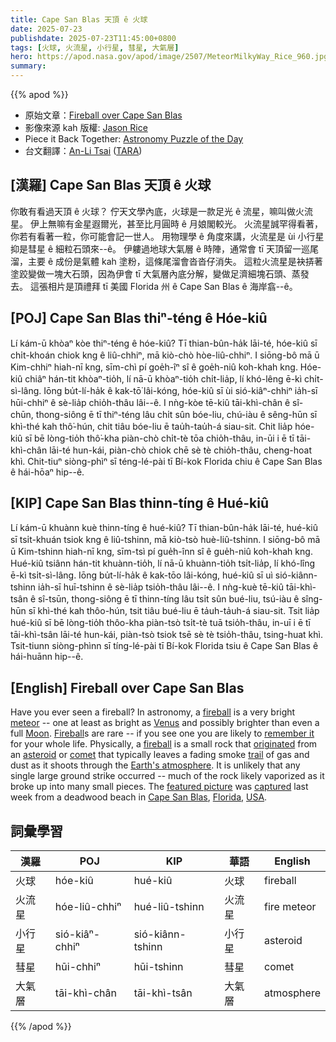 ```yaml
---
title: Cape San Blas 天頂 ê 火球
date: 2025-07-23
publishdate: 2025-07-23T11:45:00+0800
tags: [火球, 火流星, 小行星, 彗星, 大氣層]
hero: https://apod.nasa.gov/apod/image/2507/MeteorMilkyWay_Rice_960.jpg
summary: 
---
```


{{% apod %}}

- 原始文章：[Fireball over Cape San Blas](https://apod.nasa.gov/apod/ap250723.html)
- 影像來源 kah 版權: [Jason Rice][Jason_Rice]
- Piece it Back Together: [Astronomy Puzzle of the Day](https://www.scigames.org/apps/webjigsaw2/index.php)
- 台文翻譯：[An-Li Tsai][An-Li Tsai] ([TARA][TARA])


## [漢羅] Cape San Blas 天頂 ê 火球
你敢有看過天頂 ê 火球？
佇天文學內底，火球是一款足光 ê 流星，嘛叫做火流星。
伊上無嘛有金星遐爾光，甚至比月圓時 ê 月娘閣較光。
火流星誠罕得看著，你若有看著一粒，你可能會記一世人。
用物理學 ê 角度來講，火流星是 ùi 小行星抑是彗星 ê 細粒石頭來--ê。
伊軁過地球大氣層 ê 時陣，通常會 tī 天頂留一巡尾溜，主要 ê 成份是氣體 kah 塗粉，這條尾溜會沓沓仔消失。
這粒火流星是袂挵著塗跤變做一塊大石頭，因為伊會 tī 大氣層內底分解，變做足濟細塊石頭、蒸發去。
這張相片是頂禮拜 tī 美國 Florida 州 ê Cape San Blas ê 海岸翕--ê。

<!--
## [中文] 聖布拉斯角上空的火球
你看過火球嗎？
在天文學中，火球是一種非常明亮的流星——至少和金星一樣亮，甚至可能比滿月還要亮。
火球很罕見——如果你看到一個，你可能會終生難忘。
從物理角度來看，火球是來自小行星或彗星的一塊小岩石，它通常會在穿過地球大氣層時留下一條由氣體和塵埃組成的逐漸消散的煙跡。
不太可能發生任何一次大規模的撞擊——大部分岩石很可能在分解成許多小碎片時蒸發了。
這張特色照片是上週在美國佛羅裡達州聖布拉斯角的枯木海灘拍攝的。

-->

## [POJ] Cape San Blas thiⁿ-téng ê Hóe-kiû
Lí kám-ū khòaⁿ kòe thiⁿ-téng ê hóe-kiû?
Tī thian-bûn-ha̍k lāi-té, hóe-kiû sī chi̍t-khoán chiok kng ê liû-chhiⁿ, mā kiò-chò hòe-liû-chhiⁿ.
I siōng-bô mā ū Kim-chhiⁿ hiah-nī kng, sīm-chì pí goe̍h-îⁿ sî ê goe̍h-niû koh-khah kng.
Hóe-kiû chiâⁿ hán-tit khòaⁿ-tio̍h, lí nā-ū khòaⁿ-tio̍h chi̍t-lia̍p, lí khó-lêng ē-kì chi̍t-sì-lâng.
Iōng bu̍t-lí-ha̍k ê kak-tō͘ lâi-kóng, hóe-kiû sī ùi sió-kiâⁿ-chhiⁿ ia̍h-sī hūi-chhiⁿ ê sè-lia̍p chio̍h-thâu lâi--ê.
I nǹg-kòe tē-kiû tāi-khì-chân ê sî-chūn, thong-siông ē tī thiⁿ-téng lâu chi̍t sûn bóe-liu, chú-iàu ê sêng-hūn sī khì-thé kah thô͘-hún, chit tiâu bóe-liu ē tau̍h-tau̍h-á siau-sit.
Chit lia̍p hóe-kiû sī bē lòng-tio̍h thô͘-kha piàn-chò chi̍t-tè tōa chio̍h-thâu, in-ūi i ē tī tāi-khì-chân lāi-té hun-kái, piàn-chò chiok chē sè tè chio̍h-thâu, cheng-hoat khì.
Chit-tiuⁿ siòng-phìⁿ sī téng-lé-pài tī Bí-kok Florida chiu ê Cape San Blas ê hái-hōaⁿ hip--ê.

## [KIP] Cape San Blas thinn-tíng ê Hué-kiû
Lí kám-ū khuànn kuè thinn-tíng ê hué-kiû?
Tī thian-bûn-ha̍k lāi-té, hué-kiû sī tsi̍t-khuán tsiok kng ê liû-tshinn, mā kiò-tsò huè-liû-tshinn.
I siōng-bô mā ū Kim-tshinn hiah-nī kng, sīm-tsì pí gue̍h-înn sî ê gue̍h-niû koh-khah kng.
Hué-kiû tsiânn hán-tit khuànn-tio̍h, lí nā-ū khuànn-tio̍h tsi̍t-lia̍p, lí khó-lîng ē-kì tsi̍t-sì-lâng.
Iōng bu̍t-lí-ha̍k ê kak-tōo lâi-kóng, hué-kiû sī uì sió-kiânn-tshinn ia̍h-sī huī-tshinn ê sè-lia̍p tsio̍h-thâu lâi--ê.
I nǹg-kuè tē-kiû tāi-khì-tsân ê sî-tsūn, thong-siông ē tī thinn-tíng lâu tsi̍t sûn bué-liu, tsú-iàu ê sîng-hūn sī khì-thé kah thôo-hún, tsit tiâu bué-liu ē ta̍uh-ta̍uh-á siau-sit.
Tsit lia̍p hué-kiû sī bē lòng-tio̍h thôo-kha piàn-tsò tsi̍t-tè tuā tsio̍h-thâu, in-uī i ē tī tāi-khì-tsân lāi-té hun-kái, piàn-tsò tsiok tsē sè tè tsio̍h-thâu, tsing-huat khì.
Tsit-tiunn siòng-phìnn sī tíng-lé-pài tī Bí-kok Florida tsiu ê Cape San Blas ê hái-huānn hip--ê.

## [English] Fireball over Cape San Blas
Have you ever seen a fireball?
In astronomy,  a [fireball][fireball] is a very bright [meteor][meteor] -- one at least as bright as [Venus][Venus] and possibly brighter than even a full [Moon][Moon].
[Fireball][Fireball]s are rare -- if you see one you are likely to [remember it][remember_it] for your whole life.
Physically,  a [fireball][fireball] is a small rock that [originated][originated] from an [asteroid][asteroid] or [comet][comet] that typically leaves a fading smoke [trail][trail] of gas and dust as it shoots through the [Earth's atmosphere][Earth_s_atmosphere].
It is unlikely that any single large ground strike occurred -- much of the rock likely vaporized as it broke up into many small pieces.
The [featured picture][featured_picture] was [captured][captured] last week from a deadwood beach in [Cape San Blas][Cape_San_Blas],  [Florida][Florida],  [USA][USA].


## 詞彙學習
|漢羅|POJ|KIP|華語|English|
|-|-|-|-|-|
| 火球 | hóe-kiû | hué-kiû | 火球 | fireball |
| 火流星 | hóe-liû-chhiⁿ | hué-liû-tshinn | 火流星 | fire meteor |
| 小行星 | sió-kiâⁿ-chhiⁿ | sió-kiânn-tshinn | 小行星 | asteroid |
| 彗星 | hūi-chhiⁿ | hūi-tshinn | 彗星 | comet |
| 大氣層 | tāi-khì-chân | tāi-khì-tsân | 大氣層 | atmosphere |

{{% /apod %}}

[An-Li Tsai]: mailto:thianbun.taigi@gmail.com
[TARA]: https://tara.tw

[Copyright]: https://apod.nasa.gov/apod/fap/lib/about_apod.html#srapply
[License3]: https://creativecommons.org/licenses/by-nc-nd/3.0/
[License2]:https://creativecommons.org/licenses/by-nc-nd/2.0/

[fireball]:https://www.amsmeteors.org/fireballs/faqf/
[meteor]:https://science.nasa.gov/solar-system/meteors-meteorites/
[Venus]:https://apod.nasa.gov/apod/ap230306.html
[Moon]:https://svs.gsfc.nasa.gov/5415/
[Fireball]:https://apod.nasa.gov/apod/ap230916.html
[remember_it]:https://www.shutterstock.com/image-photo/close-scottish-fold-cat-head-600nw-1276621966.jpg
[originated]:https://apod.nasa.gov/apod/ap231126.html
[asteroid]:https://science.nasa.gov/solar-system/asteroids/
[comet]:https://en.wikipedia.org/wiki/Comet_nucleus
[trail]:https://apod.nasa.gov/apod/ap190430.html
[Earth_s_atmosphere]:https://spaceplace.nasa.gov/atmosphere/
[featured_picture]:https://www.instagram.com/p/DLa5D4sxVag/
[captured]:https://www.instagram.com/p/DLaPqFTRiAx/
[Cape_San_Blas]:https://www.youtube.com/watch?v=LCQhTcFGiSE
[Florida]:https://en.wikipedia.org/wiki/Florida
[USA]:https://www.cia.gov/the-world-factbook/countries/united-states/
[Astronomy_Puzzle_of_the_Day]:https://www.scigames.org/apps/webjigsaw2/index.php
[shadow_transit]:https://apod.nasa.gov/apod/ap250724.html

[Jason_Rice]:https://www.instagram.com/jriceastro/?hl=en